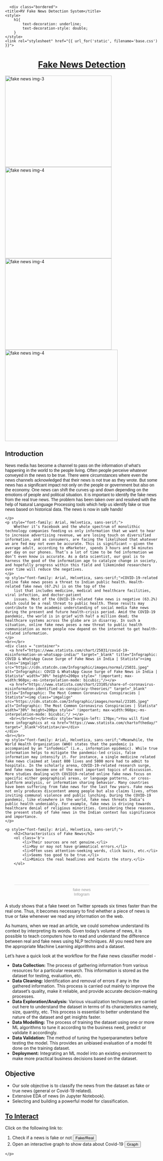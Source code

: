 <!DOCTYPE html>
<html lang="en">
<head>
    <meta charset="UTF-8">
    <meta http-equiv="X-UA-Compatible" content="IE=edge">
    <meta name="viewport" content="width=device-width, initial-scale=1.0">
    <style>
        .bordered {
          width: 1420px;
          height: auto;
          padding: 20px;
          border: 10px solid rgb(35, 36, 34);
          border-radius: 8px;
        }
      </style>

      <div class="bordered">
    <title>RV Fake News Detection System</title>
    <style>
        h1{
            text-decoration: underline;
            text-decoration-style: double;
        }
    </style>
    <link rel="stylesheet" href="{{ url_for('static', filename='base.css') }}">
</head>
<body>
    <h1 style="text-align: center;"><u>Fake News Detection</u></h1>
    <div class="image-gallery">
        <img src="{{ url_for('static',filename='images/rick-morty.gif')}}" alt="fake news img-3"  width="350px" height="300px">
        <img src="{{ url_for('static',filename='images/covid-social-media.gif')}}" alt="fake news img-4"  width="350px" height="300px">
        <img src="{{ url_for('static',filename='images/another.gif')}}" alt="fake news img-4"  width="350px" height="300px">
        <img src="{{ url_for('static',filename='images/another2.gif')}}" alt="fake news img-4"  width="370px" height="300px">
        <div class="clear"></div>
        </div>
    <h2>Introduction</h2>
    <p style="font-family: Arial, Helvetica, sans-serif;">
        News media has become a channel to pass on the information of what’s happening in the world to the people living. Often people perceive whatever conveyed in the news to be true. There were circumstances where even the news channels acknowledged that their news is not true as they wrote. But some news has a significant impact not only on the people or government but also on the economy. One news can shift the curves up and down depending on the emotions of people and political situation.
        It is important to identify the fake news from the real true news. The problem has been taken over and resolved with the help of Natural Language Processing tools which help us identify fake or true news based on historical data. The news is now in safe hands!

    </p>
    <p style="font-family: Arial, Helvetica, sans-serif;">
        Whether it’s Facebook and the whole spectrum of monolithic technology companies feeding us only information that we want to hear to increase advertising revenue, we are losing touch on diversified information, and as consumers, are facing the likelihood that whatever we are fed may not even be accurate. This is significant — given the average adult, according to eMarketer, spends 3 hours and 54 minutes per day on our phones. That’s a lot of time to be fed information we don’t even know is accurate. As a data scientist, our goal is to harness the good of the information age to catalyze change in society, and hopefully progress within this field and likeminded researchers over time will reduce the negatives.
    </p>
    <p style="font-family: Arial, Helvetica, sans-serif;">COVID-19-related online fake news poses a threat to Indian public health. Health-related fake news (67.2%) is on the top of the
        list that includes medicine, medical and healthcare facilities, viral infection, and doctor-patient
        issues. Most of the COVID-19-related fake news is negative (63.2%) which could be a real threat to public health. These results may contribute to the academic understanding of social media fake news during the present and future health-crisis period. Amid the COVID-19 pandemic, the world is in grief with half a million dead; the healthcare systems across the globe are in disarray. In such a situation, online fake news poses a new threat to public health communication as more people now depend on the internet to get health-related information.
    </p>
    <br></br>
    <div class = "container">
      <a href="https://www.statista.com/chart/25031/covid-19-misinformation-on-whatsapp-india/" target="_blank" title="Infographic: COVID & WhatsApp Cause Surge of Fake News in India | Statista"><img class="imgalign" src="https://cdn.statcdn.com/Infographic/images/normal/25031.jpeg" alt="Infographic: COVID & WhatsApp Cause Surge of Fake News in India | Statista" width="30%" height=200px style=" !important; max-width:960px;-ms-interpolation-mode: bicubic;"/></a>
      <a href="https://www.statista.com/chart/23105/share-of-coronavirus-misinformaton-identified-as-conspiracy-theories/" target="_blank" title="Infographic: The Most Common Coronavirus Conspiracies | Statista"><img class="imgalign" src="https://cdn.statcdn.com/Infographic/images/normal/23105.jpeg" alt="Infographic: The Most Common Coronavirus Conspiracies | Statista" width="30%" height=200px style=" !important; max-width:960px;-ms-interpolation-mode: bicubic;"/ ></a>
      <br></br><br></br><div style="margin-left: 170px;">You will find more infographics at <a href="https://www.statista.com/chartoftheday/" target="_blank">Statista</a></div>
    </div>
    <br></br>
    <p style="font-family: Arial, Helvetica, sans-serif;">Meanwhile, the World Health Organization (WHO) states that the pandemic is accompanied by an “infodemic” (i.e., information epidemic). While true information helps to mitigate the pandemic-led crisis, false information may intensify it. For instance, a single medicine related fake news claimed at least 800 lives and 5800 more had to admit to hospitals. In the scholarly arena, COVID-19-related research surge, and fake news become one of the most important topics of discussion. More studies dealing with COVID19-related online fake news focus on specific either geographical areas, or language patterns, or cross-platform analysis, or information sharing behavior. Many countries have been suffering from fake news for the last few years. Fake news not only produces discontent among people but also claims lives, often inviting communal violence and public lynching. During the COVID-19 pandemic, like elsewhere in the world, fake news threats India’s public health undeniably. For example, fake news is driving towards healthcare denial of religious minorities. Considering these reasons, the present study of fake news in the Indian context has significance and importance.
    </p>

    <p style="font-family: Arial, Helvetica, sans-serif;">
        <h2>Characteristics of Fake News</h2>
        <ol class='b'>
            <li>Their sources are not genuine.</li>
            <li>May or may not have grammatical errors.</li>
            <li>Often uses attention-seeking words, click baits, etc.</li>
            <li>Seems too good to be true.</li>
            <li>Mimics the real headlines and twists the story.</li>
        </ol>
<br></br>
<script id="infogram_0_05a99256-6965-4796-8192-178d1aceaab3" title="fake news" src="https://e.infogram.com/js/dist/embed.js?IYa" type="text/javascript"></script><div style="padding:8px 0;font-family:Arial!important;font-size:13px!important;line-height:15px!important;text-align:center;border-top:1px solid #dadada;margin:0 30px"><a href="https://infogram.com/05a99256-6965-4796-8192-178d1aceaab3" style="color:#989898!important;text-decoration:none!important;" target="_blank">fake news</a><br><a href="https://infogram.com" style="color:#989898!important;text-decoration:none!important;" target="_blank" rel="nofollow">Infogram</a></div>


A study shows that a fake tweet on Twitter spreads six times faster than the real one. Thus, it becomes necessary to find whether a piece of news is true or fake whenever we read any information on the web.

As humans, when we read an article, we could somehow understand its context by interpreting its words. Given today’s volume of news, it is possible to teach computers how to read and understand the difference between real and fake news using NLP techniques. All you need here are the appropriate Machine Learning algorithms and a dataset.

Let’s have a quick look at the workflow for the Fake news classifier model -
<ul class='b'>
    <li><b>Data Collection:</b>
        The process of gathering information from various resources for a particular research. This information is stored as the dataset for testing, evaluation, etc.
    </li>
    <li><b>Data Cleaning:</b>
        Identification and removal of errors if any in the gathered information. This process is carried out mainly to improve the dataset’s quality, make it reliable, and provide accurate decision-making processes.
    </li>
    <li><b>Data Exploration/Analysis:</b>
        Various visualization techniques are carried out here to understand the dataset in terms of its characteristics namely, size, quantity, etc. This process is essential to better understand the nature of the dataset and get insights faster.
    </li>
    <li><b>Data Modelling:</b>
        The process of training the dataset using one or more ML algorithms to tune it according to the business need, predict or validate it accordingly.
    </li>
    <li><b>Data Validation:</b>
        The method of tuning the hyperparameters before testing the model. This provides an unbiased evaluation of a model fit done on the training dataset.
    </li>
    <li><b>Deployment:</b>
        Integrating an ML model into an existing environment to make more practical business decisions based on the dataset.
    </li>
  </ul>
    </p>
    <p style="font-family: Arial, Helvetica, sans-serif;"><h2>Objective</h2>
        <ul>
            <li>Our sole objective is to classify the news from the dataset as fake or true news (general or Covid-19 related).</li>
            <li>Extensive EDA of news (in Jupyter Notebook).</li>
            <li>Selecting and building a powerful model for classification.</li>
        </ul>
    </p>
    <p style="font-family: Arial, Helvetica, sans-serif;"><h2><u>To Interact</u></h2>
        Click on the following link to:
        <ol class='a'>
            <li>Check if a news is fake or not   <button class="button b1"
    onclick= " window.open('/index','_blank')" >
        Fake/Real
    </button>  </li>
            <li>Open an interactive graph to show data about Covid-19   <button class="button b1"
    onclick= " window.open('/sub','_blank')" >
        Graph
    </button>  </li>
        </ol>

    </p>

</body>
    </div>
</html>

